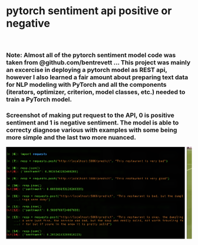 # pytorch sentiment api positive or negative
&nbsp;
### Note: Almost all of the pytorch sentiment model code was taken from @github.com/bentrevett ... This project was mainly an excercise in deploying a pytorch model as REST api, however I also learned a fair amount about preparing text data for NLP modeling with PyTorch and all the components (iterators, optimizer, criterion, model classes, etc.) needed to train a PyTorch model. 


### Screenshot of making put request to the API, 0 is positive sentiment and 1 is negative sentiment. The model is able to correcty diagnose various with examples with some being more simple and the last two more nuanced. 
![Picture of api in action](https://github.com/sethweiland/pytorch_sentiment_api_positive_or_negative/blob/master/Screen%20Shot%202019-12-04%20at%2012.51.49%20PM.png)
